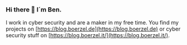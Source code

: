 ### Hi there 👋 I´m Ben.
I work in cyber security and are a maker in my free time.
You find my projects on [https://blog.boerzel.de](https://blog.boerzel.de) or cyber security stuff on [https://blog.boerzel.it/](https://blog.boerzel.it/).

<!--
**bboerzel/bboerzel** is a ✨ _special_ ✨ repository because its `README.md` (this file) appears on your GitHub profile.

Here are some ideas to get you started:

- 🔭 I’m currently working on ...
- 🌱 I’m currently learning ...
- 👯 I’m looking to collaborate on ...
- 🤔 I’m looking for help with ...
- 💬 Ask me about ...
- 📫 How to reach me: ...
- 😄 Pronouns: ...
- ⚡ Fun fact: ...
-->
